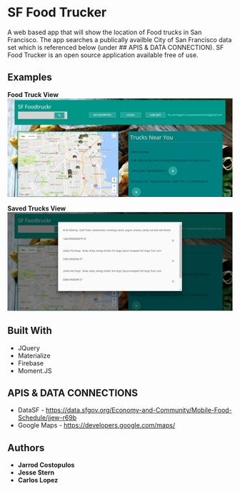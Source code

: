# SF Food Trucker

A web based app that will show the location of Food trucks in San Francisco. The app searches a publically availble City of San Francisco data set which is referenced below (under ## APIS & DATA CONNECTION).  SF Food Trucker is an open source application available free of use.  

## Examples

**Food Truck View**
![Foodtruckview](examples/foodtruckview.jpg)

**Saved Trucks View**
![Savedview](examples/savedview.jpg)

## Built With

* JQuery
* Materialize
* Firebase
* Moment.JS

## APIS & DATA CONNECTIONS

* DataSF - https://data.sfgov.org/Economy-and-Community/Mobile-Food-Schedule/jjew-r69b 
* Google Maps - https://developers.google.com/maps/

## Authors

* **Jarrod Costopulos** 
* **Jesse Stern** 
* **Carlos Lopez** 


